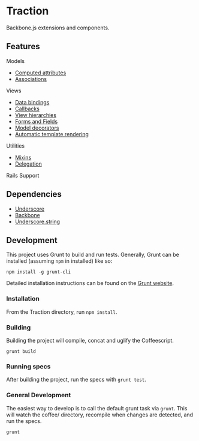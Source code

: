 # Traction
Backbone.js extensions and components.

## Features

Models
  - [Computed attributes](./docs/models/computed_attributes.md)
  - [Associations](./docs/models/associations.md)

Views
  - [Data bindings](./docs/views/bindings.md)
  - [Callbacks](./docs/views/callbacks.md)
  - [View hierarchies](./docs/views/view_hierarchies.md)
  - [Forms and Fields](./docs/views/forms.md)
  - [Model decorators](./docs/views/decorators.md)
  - [Automatic template rendering](./docs/views/tempalates.md)

Utilities
  - [Mixins](./docs/utilities/mixins.md)
  - [Delegation](./docs/views/delegation.md)

Rails Support

## Dependencies

- [Underscore](http://underscorejs.org/)
- [Backbone](http://backbonejs.org/)
- [Underscore.string](https://github.com/epeli/underscore.string)

## Development

This project uses Grunt to build and run tests. Generally, Grunt can be installed (assuming `npm` in installed) like so:

`npm install -g grunt-cli`

Detailed installation instructions can be found on the [Grunt website](http://gruntjs.com/getting-started).

### Installation

From the Traction directory, run `npm install`.

### Building

Building the project will compile, concat and uglify the Coffeescript.

`grunt build`

### Running specs

After building the project, run the specs with `grunt test`.

### General Development

The easiest way to develop is to call the default grunt task via `grunt`.  This will watch the coffee/ directory, recompile when changes are detected, and run the specs.

```
grunt
```
